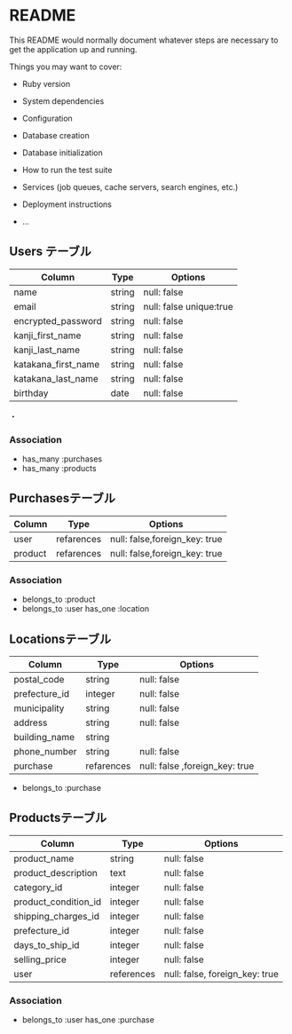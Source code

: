 # README

This README would normally document whatever steps are necessary to get the
application up and running.

Things you may want to cover:

* Ruby version

* System dependencies

* Configuration

* Database creation

* Database initialization

* How to run the test suite

* Services (job queues, cache servers, search engines, etc.)

* Deployment instructions

* ...
## Users テーブル

| Column             | Type   | Options     |
| ------------------ | ------ | ----------- |
| name               | string | null: false |
| email              | string | null: false unique:true|
| encrypted_password | string | null: false |
| kanji_first_name     | string | null: false |
| kanji_last_name     | string | null: false |
| katakana_first_name | string | null: false |
| katakana_last_name  | string | null: false |
| birthday          |date | null: false | 
・


### Association
- has_many :purchases
- has_many :products


## Purchasesテーブル

| Column | Type   | Options     |
| ------ | ------ | ----------- |
| user | refarences| null: false,foreign_key: true|
| product |refarences | null: false,foreign_key: true |

### Association

- belongs_to :product
- belongs_to :user
  has_one :location

## Locationsテーブル
| Column | Type   | Options     |
| ------ | ------ | ----------- |
| postal_code| string | null: false |
| prefecture_id | integer | null: false |
| municipality | string | null: false |
| address| string | null: false |
| building_name | string |        |
|phone_number| string | null: false |
|purchase|refarences | null: false ,foreign_key: true|

- belongs_to :purchase
 

## Productsテーブル

| Column  | Type       | Options                        |
| ------- | ---------- | ------------------------------ |
| product_name | string | null: false|
| product_description| text |null: false|
| category_id | integer |null: false|
| product_condition_id| integer |null: false|
| shipping_charges_id| integer |null: false|
|prefecture_id | integer |null: false |
| days_to_ship_id| integer |null: false|
| selling_price| integer |null: false|
| user | references | null: false, foreign_key: true |

### Association

- belongs_to :user
  has_one :purchase
